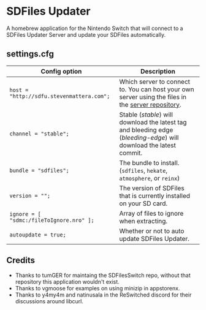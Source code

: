 # SDFiles Updater

A homebrew application for the Nintendo Switch that will connect to a SDFiles Updater Server and update your SDFiles automatically.

## settings.cfg

| Config option                             | Description
| ----------------------------------------- | ---
| `host = "http://sdfu.stevenmattera.com";` | Which server to connect to. You can host your own server using the files in the [server repository](https://github.com/StevenMattera/SDFilesUpdaterServer).
| `channel = "stable";`                     | Stable (*stable*) will download the latest tag and bleeding edge (*bleeding-edge*) will download the latest commit.
| `bundle = "sdfiles";`                     | The bundle to install. (`sdfiles`, `hekate`, `atmosphere`, or `reinx`)
| `version = "";`                           | The version of SDFiles that is currently installed on your SD card.
| `ignore = [ "sdmc:/fileToIgnore.nro" ];`  | Array of files to ignore when extracting.
| `autoupdate = true;`                      | Whether or not to auto update SDFiles Updater.

## Credits

* Thanks to tumGER for maintaing the SDFilesSwitch repo, without that repository this application wouldn't exist.
* Thanks to vgmoose for examples on using minizip in appstorenx.
* Thanks to y4my4m and natinusala in the ReSwitched discord for their discussions around libcurl.
